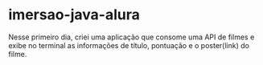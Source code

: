# imersao-java-alura
Nesse primeiro dia, criei uma aplicação que consome uma API de filmes e exibe no terminal as informações de título, pontuação e o poster(link) do filme.
